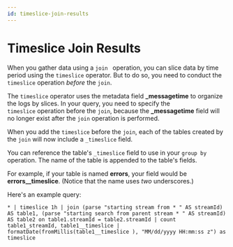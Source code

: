 ```yaml
---
id: timeslice-join-results
---
```


# Timeslice Join Results

When you gather data using a `join ` operation, you can slice data by
time period using the `timeslice` operator. But to do so, you need to
conduct the `timeslice` operation *before* the `join`. 

The `timeslice` operator uses the metadata field **\_messagetime** to
organize the logs by slices. In your query, you need to specify the
`timeslice` operation before the `join`, because the
**\_messagetime** field will no longer exist after the `join` operation
is performed.

When you add the `timeslice` before the `join`, each of the tables
created by the `join` will now include a `_timeslice` field. 

You can reference the table's `_timeslice` field to use in your
`group by` operation. The name of the table is appended to the table's
fields.

For example, if your table is named **errors**, your field would be
**errors\_\_timeslice**. (Notice that the name uses *two* underscores.)

Here's an example query:

`* | timeslice 1h | join (parse "starting stream from * " AS streamId) AS table1, (parse "starting search from parent stream * " AS streamId) AS table2 on table1.streamId = table2.streamId | count table1_streamId, table1__timeslice | formatDate(fromMillis(table1__timeslice ), "MM/dd/yyyy HH:mm:ss z") as timeslice`
